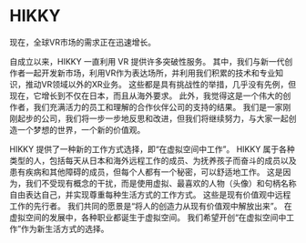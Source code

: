 # 

# HIKKY

现在，全球VR市场的需求正在迅速增长。 

自成立以来，HIKKY 一直利用 VR 提供许多突破性服务。 其中，我们与新一代创作者一起开发新市场，利用VR作为表达场所，并利用我们积累的技术和专业知识，推动VR领域以外的XR业务。 这些都是具有挑战性的举措，几乎没有先例，但现在，它增长到不仅在日本，而且从海外要求。 此外，我觉得这是一个伟大的创作者，我们充满活力的员工和理解的合作伙伴公司的支持的结果。 我们是一家刚刚起步的公司，我们将一步一步地反思和改进，但我们将继续努力，与大家一起创造一个梦想的世界，一个新的价值观。

HIKKY 提供了一种新的工作方式选择，即“在虚拟空间中工作”。 HIKKY 属于各种类型的人，包括每天从日本和海外远程工作的成员、为抚养孩子而奋斗的成员以及患有疾病和其他障碍的成员，但每个人都有一个秘密，可以舒适地工作。 这是因为，我们不受现有概念的干扰，而是使用虚拟、最喜欢的人物（头像）和句柄名称自由表达自己，并实现尊重每种生活方式的工作方式。 这些是现有价值观中远程工作的先行者。 我们共同的愿景是“将人的创造力从现有价值观中解放出来”。 在虚拟空间的发展中，各种职业都诞生于虚拟空间。 我们希望开创“在虚拟空间中工作”作为新生活方式的选择。

